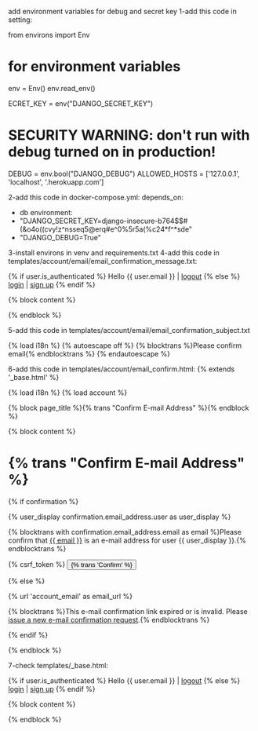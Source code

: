 add environment variables for debug and secret key
1-add this code in setting:

from environs import Env
# for environment variables
env = Env()
env.read_env()


ECRET_KEY = env("DJANGO_SECRET_KEY")
# SECURITY WARNING: don't run with debug turned on in production!
DEBUG = env.bool("DJANGO_DEBUG")
ALLOWED_HOSTS = ['127.0.0.1', 'localhost', '.herokuapp.com']



2-add this code in docker-compose.yml:
depends_on:
  - db
environment:
  - "DJANGO_SECRET_KEY=django-insecure-b764$$#(&o4o((cvy!z^nsseq5@erq#e^0%5r5a(%c24*f^*sde"
  - "DJANGO_DEBUG=True"



3-install environs in venv and requirements.txt
4-add this code in templates/account/email/email_confirmation_message.txt:

</head>
<body>

{% if user.is_authenticated %}
    <span>Hello {{ user.email }}</span> | <a href="{% url 'account_logout' %}">logout</a>
{% else %}
    <a href="{% url 'account_login' %}">login</a> | <a href="{% url 'account_signup' %}">sign up</a>
{% endif %}

{% block content %}

{% endblock %}


5-add this code in templates/account/email/email_confirmation_subject.txt

{% load i18n %}
{% autoescape off %}
{% blocktrans %}Please confirm email{% endblocktrans %}
{% endautoescape %}


6-add this code in templates/account/email_confirm.html:
{% extends '_base.html' %}

{% load i18n %}
{% load account %}

{% block page_title %}{% trans "Confirm E-mail Address" %}{% endblock %}

{% block content %}
<h1>{% trans "Confirm E-mail Address" %}</h1>

{% if confirmation %}

{% user_display confirmation.email_address.user as user_display %}

<p>{% blocktrans with confirmation.email_address.email as email %}Please confirm that <a href="mailto:{{ email }}">{{ email }}</a> is an e-mail address for user {{ user_display }}.{% endblocktrans %}</p>

<form method="post" action="{% url 'account_confirm_email' confirmation.key %}">
{% csrf_token %}
    <button type="submit">{% trans 'Confirm' %}</button>
</form>

{% else %}

{% url 'account_email' as email_url %}

<p>{% blocktrans %}This e-mail confirmation link expired or is invalid. Please <a href="{{ email_url }}">issue a new e-mail confirmation request</a>.{% endblocktrans %}</p>

{% endif %}

{% endblock %}

7-check templates/_base.html:

</head>
<body>

{% if user.is_authenticated %}
    <span>Hello {{ user.email }}</span> | <a href="{% url 'account_logout' %}">logout</a>
{% else %}
    <a href="{% url 'account_login' %}">login</a> | <a href="{% url 'account_signup' %}">sign up</a>
{% endif %}

{% block content %}

{% endblock %}




